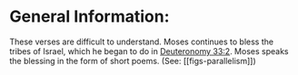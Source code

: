 # General Information:

These verses are difficult to understand. Moses continues to bless the tribes of Israel, which he began to do in [Deuteronomy 33:2](../33/02.md). Moses speaks the blessing in the form of short poems. (See: [[figs-parallelism]])